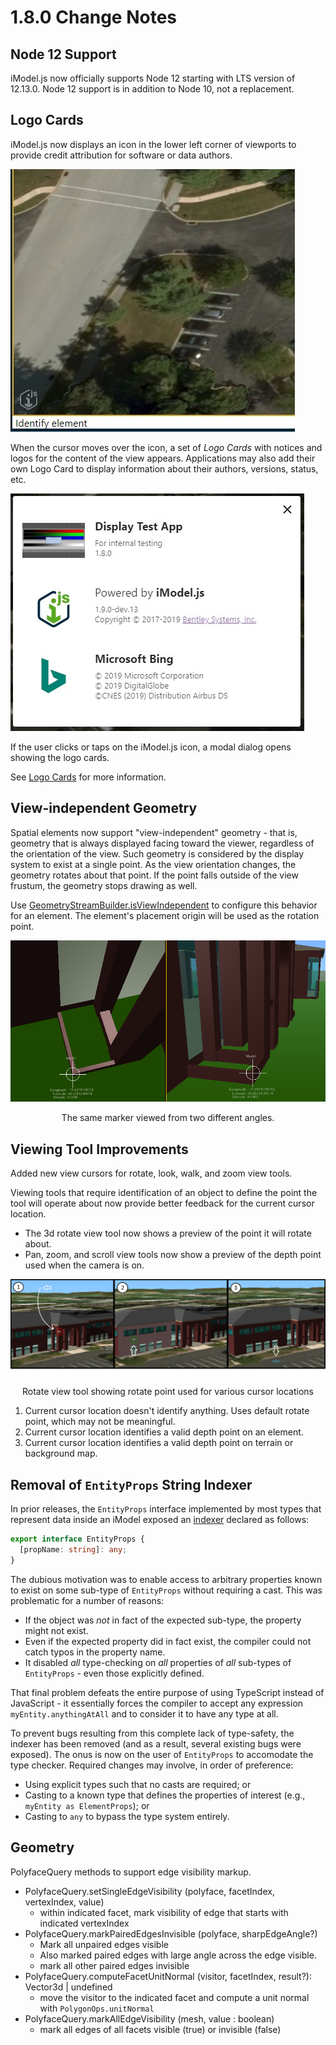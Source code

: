 # 1.8.0 Change Notes

## Node 12 Support

iModel.js now officially supports Node 12 starting with LTS version of 12.13.0.  Node 12 support is in addition to Node 10, not a replacement.

## Logo Cards

iModel.js now displays an icon in the lower left corner of viewports to provide credit attribution for software or data authors.

![iModel.js icon](../learning/frontend/imodeljs_icon.jpg "Example showing iModel.js icon")

When the cursor moves over the icon, a set of *Logo Cards* with notices and logos for the content of the view appears. Applications may also add their own Logo Card to display information about their authors, versions, status, etc.

![logo cards](../learning/frontend/logo-cards.jpg "Example logo cards")

If the user clicks or taps on the iModel.js icon, a modal dialog opens showing the logo cards.

See [Logo Cards]($docs/learning/frontend/LogoCards.md) for more information.

## View-independent Geometry

Spatial elements now support "view-independent" geometry - that is, geometry that is always displayed facing toward the viewer, regardless of the orientation of the view. Such geometry is considered by the display system to exist at a single point. As the view orientation changes, the geometry rotates about that point. If the point falls outside of the view frustum, the geometry stops drawing as well.

Use [GeometryStreamBuilder.isViewIndependent](https://www.imodeljs.org/v1/reference/imodeljs-common/geometry/geometrystreambuilder/isviewindependent) to configure this behavior for an element. The element's placement origin will be used as the rotation point.

![view independent geometry](./assets/view_independent.png "The same marker viewed from two different angles")
<p align="center">The same marker viewed from two different angles.</p>

## Viewing Tool Improvements

Added new view cursors for rotate, look, walk, and zoom view tools.

Viewing tools that require identification of an object to define the point the tool will operate about now provide better feedback for the current cursor location.

* The 3d rotate view tool now shows a preview of the point it will rotate about.
* Pan, zoom, and scroll view tools now show a preview of the depth point used when the camera is on.

![depth point preview](./assets/depth_point_preview.png "Rotate point preview: 1) Cursor over sky 2) Cursor over element 3) Cursor over terrain")
<p align="center">Rotate view tool showing rotate point used for various cursor locations</p>

1) Current cursor location doesn't identify anything. Uses default rotate point, which may not be meaningful.
2) Current cursor location identifies a valid depth point on an element.
3) Current cursor location identifies a valid depth point on terrain or background map.

## Removal of `EntityProps` String Indexer

In prior releases, the `EntityProps` interface implemented by most types that represent data inside an iModel exposed an [indexer](https://basarat.gitbooks.io/typescript/docs/types/index-signatures.html) declared as follows:
```ts
export interface EntityProps {
  [propName: string]: any;
}
```

The dubious motivation was to enable access to arbitrary properties known to exist on some sub-type of `EntityProps` without requiring a cast. This was problematic for a number of reasons:
* If the object was *not* in fact of the expected sub-type, the property might not exist.
* Even if the expected property did in fact exist, the compiler could not catch typos in the property name.
* It disabled *all* type-checking on *all* properties of *all* sub-types of `EntityProps` - even those explicitly defined.

That final problem defeats the entire purpose of using TypeScript instead of JavaScript - it essentially forces the compiler to accept any expression `myEntity.anythingAtAll` and to consider it to have any type at all.

To prevent bugs resulting from this complete lack of type-safety, the indexer has been removed (and as a result, several existing bugs were exposed). The onus is now on the user of `EntityProps` to accomodate the type checker. Required changes may involve, in order of preference:
* Using explicit types such that no casts are required; or
* Casting to a known type that defines the properties of interest (e.g., `myEntity as ElementProps`); or
* Casting to `any` to bypass the type system entirely.

## Geometry

PolyfaceQuery methods to support edge visibility markup.

* PolyfaceQuery.setSingleEdgeVisibility (polyface, facetIndex, vertexIndex, value)
  * within indicated facet, mark visibility of edge that starts with indicated vertexIndex
* PolyfaceQuery.markPairedEdgesInvisible (polyface, sharpEdgeAngle?)
  * Mark all unpaired edges visible
  * Also marked paired edges with large angle across the edge visible.
  * mark all other paired edges invisible
* PolyfaceQuery.computeFacetUnitNormal (visitor, facetIndex, result?): Vector3d | undefined
  * move the visitor to the indicated facet and compute a unit normal with `PolygonOps.unitNormal`
* PolyfaceQuery.markAllEdgeVisibility (mesh, value : boolean)
  * mark all edges of all facets visible (true) or invisible (false)
